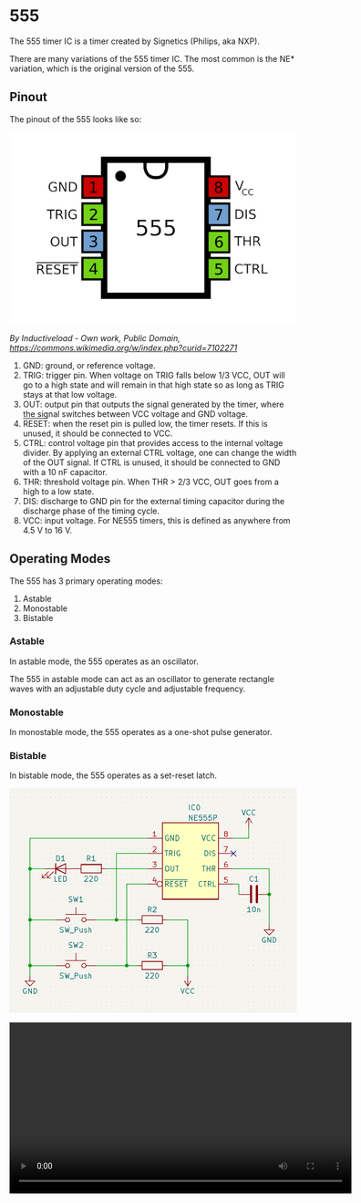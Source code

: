 # 555

The 555 timer IC is a timer created by Signetics (Philips, aka NXP).

There are many variations of the 555 timer IC. The most common is the NE* variation, which is the original version of the 555.

## Pinout

The pinout of the 555 looks like so:

![](./figures/555-pinout.png)

*By Inductiveload - Own work, Public Domain, https://commons.wikimedia.org/w/index.php?curid=7102271*

1. GND: ground, or reference voltage.
2. TRIG: trigger pin. When voltage on TRIG falls below 1/3 VCC, OUT will go to a high state and will remain in that high state so as long as TRIG stays at that low voltage.
3. OUT: output pin that outputs the signal generated by the timer, where the signal switches between VCC voltage and GND voltage.
4. <span style="text-decoration:overline">RESET</span>: when the reset pin is pulled low, the timer resets. If this is unused, it should be connected to VCC.
5. CTRL: control voltage pin that provides access to the internal voltage divider. By applying an external CTRL voltage, one can change the width of the OUT signal. If CTRL is unused, it should be connected to GND with a 10 nF capacitor.
6. THR: threshold voltage pin. When THR > 2/3 VCC, OUT goes from a high to a low state.
7. DIS: discharge to GND pin for the external timing capacitor during the discharge phase of the timing cycle.
8. VCC: input voltage. For NE555 timers, this is defined as anywhere from 4.5 V to 16 V.

## Operating Modes

The 555 has 3 primary operating modes:
1. Astable
2. Monostable
3. Bistable

### Astable

In astable mode, the 555 operates as an oscillator.

The 555 in astable mode can act as an oscillator to generate rectangle waves with an adjustable duty cycle and adjustable frequency.

### Monostable

In monostable mode, the 555 operates as a one-shot pulse generator.

### Bistable

In bistable mode, the 555 operates as a set-reset latch.

![](./figures/555_bistable/circuit.png)

<video width="600" controls>
	<source src="./figures/555_bistable/circuit.mov" type="video/mp4">
</video>
